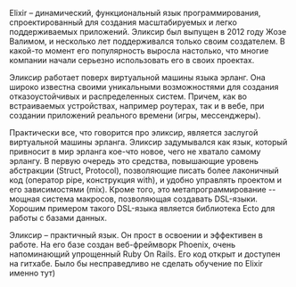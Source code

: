 
Elixir – динамический, функциональный язык программирования, спроектированный для создания масштабируемых и легко поддерживаемых приложений. Эликсир был выпущен в 2012 году Жозе Валимом, и несколько лет поддерживался только своим создателем. В какой-то момент его популярность выросла настолько, что многие компании начали серьезно использовать его в своих проектах.

Эликсир работает поверх виртуальной машины языка эрланг. Она широко известна своими уникальными возможностями для создания отказоустойчивых и распределенных систем. Причем, как во встраиваемых устройствах, например роутерах, так и в вебе, при создании приложений реального времени (игры, мессенджеры).

Практически все, что говорится про эликсир, является заслугой виртуальной машины эрланга. Эликсир задумывался как язык, который привносит в мир эрланга кое-что новое, чего не хватало самому эрлангу. В первую очередь это средства, повышающие уровень абстракции (Struct, Protocol), позволяющие писать более лаконичный код (оператор pipe, конструкция with), и удобно управлять проектом и его зависимостями (mix). Кроме того,  это метапрограммирование -- мощная система макросов, позволяющая создавать DSL-языки. Хорошим примером такого DSL-языка является библиотека Ecto для работы с базами данных.

Эликсир – практичный язык. Он прост в освоении и эффективен в работе. На его базе создан веб-фреймворк Phoenix, очень напоминающий упрощенный Ruby On Rails. Его код открыт и доступен на гитхабе. Было бы несправедливо не сделать обучение по Elixir именно тут)
